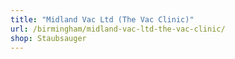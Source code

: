 ```yaml
---
title: "Midland Vac Ltd (The Vac Clinic)"
url: /birmingham/midland-vac-ltd-the-vac-clinic/
shop: Staubsauger
---
```


